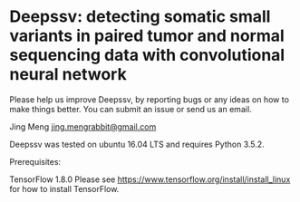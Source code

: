 # Deepssv: detecting somatic small variants in paired tumor and normal sequencing data with convolutional neural network

Please help us improve Deepssv, by reporting bugs or any ideas on how to make things better. You can submit an issue or send us an email.

Jing Meng    jing.mengrabbit@gmail.com

Deepssv was tested on ubuntu 16.04 LTS and requires Python 3.5.2.

Prerequisites:

TensorFlow 1.8.0
Please see https://www.tensorflow.org/install/install_linux for how to install TensorFlow.

